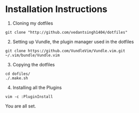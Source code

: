 # Installation Instructions
1. Cloning my dotfiles

```console
git clone "http://github.com/vedantsingh1404/dotfiles"
```

2. Setting up Vundle, the plugin manager used in the dotfiles

```console
git clone https://github.com/VundleVim/Vundle.vim.git ~/.vim/bundle/Vundle.vim
```

3. Copying the dotfiles

```consoles
cd dofiles/
./.make.sh
```

4. Installing all the Plugins

```console
vim -c :PluginInstall
```

You are all set.
